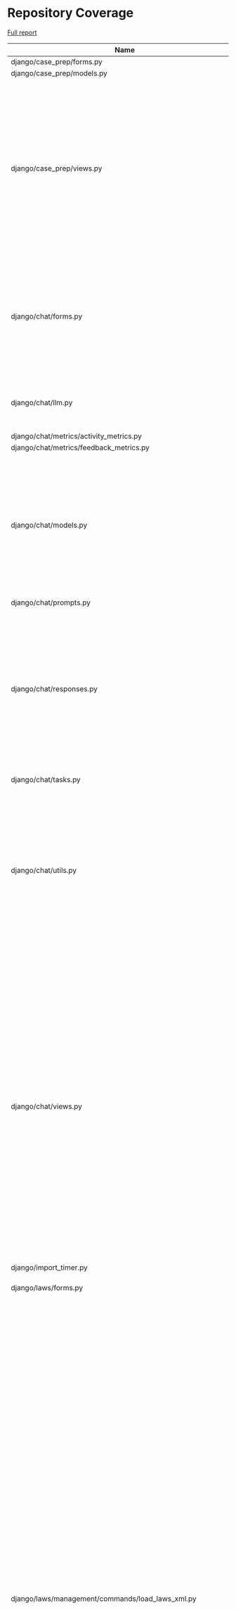 # Repository Coverage

[Full report](https://htmlpreview.github.io/?https://github.com/justicecanada/otto/blob/python-coverage-comment-action-data/htmlcov/index.html)

| Name                                                                   |    Stmts |     Miss |   Cover |   Missing |
|----------------------------------------------------------------------- | -------: | -------: | ------: | --------: |
| django/case\_prep/forms.py                                             |        7 |        7 |      0% |      1-10 |
| django/case\_prep/models.py                                            |       34 |        2 |     94% |    23, 48 |
| django/case\_prep/views.py                                             |      194 |      118 |     39% |62, 86-101, 113, 135, 158-170, 174-207, 213-262, 266-278, 283-291, 295-306, 310-372, 377-402 |
| django/chat/forms.py                                                   |      125 |       23 |     82% |35, 43, 77, 97-109, 113-118, 127, 142, 146-151, 160, 321, 323-325 |
| django/chat/llm.py                                                     |       85 |       14 |     84% |43, 62-64, 70-72, 90-96, 216, 240 |
| django/chat/metrics/activity\_metrics.py                               |        4 |        0 |    100% |           |
| django/chat/metrics/feedback\_metrics.py                               |        3 |        0 |    100% |           |
| django/chat/models.py                                                  |      185 |       25 |     86% |30, 85, 88-89, 104-108, 238-241, 246-252, 296, 336-337, 341-343, 347, 385, 395 |
| django/chat/prompts.py                                                 |        9 |        0 |    100% |           |
| django/chat/responses.py                                               |      218 |       55 |     75% |60, 64, 100, 180, 226-293, 315-328, 331-338, 404, 422-442, 493-494, 512, 516, 557-558 |
| django/chat/tasks.py                                                   |       59 |       42 |     29% |22-30, 35-98 |
| django/chat/utils.py                                                   |      199 |       44 |     78% |38, 116-143, 184, 199, 201-202, 214-225, 252-265, 294-297, 312-314, 329, 363, 365 |
| django/chat/views.py                                                   |      352 |       66 |     81% |84-86, 100-101, 127-128, 156-157, 172-173, 257-259, 296-297, 299-300, 309, 331, 351-358, 362-363, 519-563, 594-599, 646, 651, 673, 699, 714-715, 771-779, 788-789 |
| django/import\_timer.py                                                |        6 |        6 |      0% |       1-8 |
| django/laws/forms.py                                                   |       54 |        6 |     89% |24-29, 38, 52-57, 66 |
| django/laws/management/commands/load\_laws\_xml.py                     |      434 |      120 |     72% |26, 30-59, 74, 85-87, 103-104, 114-118, 146, 175, 236, 254, 256, 258, 277, 280, 282, 297-298, 300-301, 398-401, 411-429, 455-459, 471, 497, 549-550, 591-593, 704-708, 726-727, 729, 737, 777, 779, 797-799, 829-831, 834-836, 844-846, 848-850, 852-854, 856-858, 905-907, 923-925, 943-949, 997-1008, 1013, 1022-1023, 1046-1052 |
| django/laws/models.py                                                  |      104 |       22 |     79% |42-46, 90, 115-118, 152, 156-164, 168-169 |
| django/laws/prompts.py                                                 |        2 |        0 |    100% |           |
| django/laws/tests.py                                                   |        1 |        0 |    100% |           |
| django/laws/translation.py                                             |        5 |        0 |    100% |           |
| django/laws/utils.py                                                   |      103 |       87 |     16% |16-18, 26-36, 41-47, 51-66, 70-86, 93-106, 110-165, 173-174 |
| django/laws/views.py                                                   |      208 |       96 |     54% |60-90, 95-188, 197-208, 215, 237, 274, 276, 281-283, 292, 295, 299, 325, 333, 341, 357-375, 417-425 |
| django/librarian/forms.py                                              |       85 |       30 |     65% |77-82, 104-111, 186-197, 203-212 |
| django/librarian/metrics/activity\_metrics.py                          |        9 |        9 |      0% |      1-50 |
| django/librarian/models.py                                             |      276 |       80 |     71% |46-48, 116, 118, 126, 128, 130, 136, 145-146, 153-154, 160-162, 180, 184, 222, 266-268, 271-272, 338, 350-359, 363, 369, 375-380, 384, 388-391, 394-395, 398-403, 406-418, 421-428, 431, 447, 450-454 |
| django/librarian/tasks.py                                              |       90 |       34 |     62% |34-55, 62, 72, 81-91, 94, 117, 136, 147-150 |
| django/librarian/translation.py                                        |        8 |        0 |    100% |           |
| django/librarian/utils/process\_engine.py                              |      331 |      137 |     59% |27, 30-32, 36-41, 106-122, 127, 129, 131, 142-146, 148, 150, 152, 162, 168-170, 176-186, 200-206, 210-229, 233-249, 253-271, 316, 361-365, 369-375, 440-441, 506-604 |
| django/librarian/views.py                                              |      241 |      139 |     42% |64-109, 115-159, 170-188, 192-195, 214-230, 243-252, 284-293, 308, 315-317, 323, 328, 335, 342, 349, 354, 359, 366, 390-395, 401-403, 414-425, 432-439 |
| django/otto/celery.py                                                  |       16 |        1 |     94% |        35 |
| django/otto/context\_processors.py                                     |        3 |        0 |    100% |           |
| django/otto/forms.py                                                   |       55 |        8 |     85% |72, 74, 140-149 |
| django/otto/management/commands/reset\_app\_data.py                    |      124 |       20 |     84% |67-72, 90, 104-109, 129-134, 155-160, 174-175, 180-183, 198-203, 214 |
| django/otto/metrics/activity\_metrics.py                               |        2 |        0 |    100% |           |
| django/otto/metrics/feedback\_metrics.py                               |        3 |        0 |    100% |           |
| django/otto/models.py                                                  |      236 |       31 |     87% |26-28, 67-70, 89, 93-96, 131, 173, 189, 210, 217, 235, 296, 299, 335, 347, 353, 357, 361, 365, 369, 378, 426-427, 441, 445, 449 |
| django/otto/rules.py                                                   |      121 |       22 |     82% |24, 41, 50, 88, 120, 148-152, 158, 163-167, 172, 177, 183, 187-188, 193 |
| django/otto/secure\_models.py                                          |      248 |       63 |     75% |21-22, 61, 86-100, 129-130, 135-136, 149-154, 183-224, 248, 268-269, 307, 337, 350, 359, 378, 393, 398, 403, 409-415, 418, 423, 437, 442, 447, 491-498, 517, 536-537, 549-552 |
| django/otto/settings.py                                                |      145 |       22 |     85% |37-39, 49-50, 202-211, 276-277, 354-360, 381, 408, 465-466 |
| django/otto/tasks.py                                                   |        8 |        8 |      0% |      1-13 |
| django/otto/templatetags/filters.py                                    |       10 |        0 |    100% |           |
| django/otto/templatetags/tags.py                                       |       10 |        1 |     90% |        18 |
| django/otto/translation.py                                             |       17 |        0 |    100% |           |
| django/otto/utils/auth.py                                              |       34 |        6 |     82% |     15-29 |
| django/otto/utils/cache.py                                             |       91 |       44 |     52% |25-30, 44, 55-60, 63-72, 75-80, 87-94, 99, 102, 105-107, 110-112 |
| django/otto/utils/common.py                                            |       19 |        3 |     84% | 22, 29-30 |
| django/otto/utils/decorators.py                                        |       46 |        4 |     91% |22-23, 62, 84 |
| django/otto/utils/logging.py                                           |       15 |        0 |    100% |           |
| django/otto/views.py                                                   |      310 |      154 |     50% |41, 46-60, 101, 111-122, 169, 224, 270-273, 277-281, 291, 294-297, 303-304, 334-351, 356-368, 373-435, 450-655 |
| django/template\_wizard/metrics/template\_wizard\_activity\_metrics.py |        2 |        0 |    100% |           |
| django/template\_wizard/models.py                                      |        9 |        0 |    100% |           |
| django/template\_wizard/translation.py                                 |        0 |        0 |    100% |           |
| django/template\_wizard/views.py                                       |       69 |       17 |     75% |63-70, 96, 146-153, 165-200 |
| django/template\_wizard/wizards/canlii\_wizard/utils.py                |      402 |      360 |     10% |82-144, 149-164, 169-177, 181-232, 236-248, 253-270, 275-291, 295-300, 304-391, 396-657, 662-971, 976-1197 |
| django/template\_wizard/wizards/canlii\_wizard/views.py                |      126 |      100 |     21% |49, 53-98, 111-116, 130-154, 159-211, 223-251, 256-289, 294-302 |
| django/text\_extractor/models.py                                       |       14 |        2 |     86% |    12, 24 |
| django/text\_extractor/tests.py                                        |        1 |        0 |    100% |           |
| django/text\_extractor/utils.py                                        |      149 |       84 |     44% |48-71, 112-113, 131-287 |
| django/text\_extractor/views.py                                        |      104 |       86 |     17% |29-32, 37-207, 211-226 |
|                                                              **TOTAL** | **5820** | **2198** | **62%** |           |


## Setup coverage badge

Below are examples of the badges you can use in your main branch `README` file.

### Direct image

[![Coverage badge](https://raw.githubusercontent.com/justicecanada/otto/python-coverage-comment-action-data/badge.svg)](https://htmlpreview.github.io/?https://github.com/justicecanada/otto/blob/python-coverage-comment-action-data/htmlcov/index.html)

This is the one to use if your repository is private or if you don't want to customize anything.

### [Shields.io](https://shields.io) Json Endpoint

[![Coverage badge](https://img.shields.io/endpoint?url=https://raw.githubusercontent.com/justicecanada/otto/python-coverage-comment-action-data/endpoint.json)](https://htmlpreview.github.io/?https://github.com/justicecanada/otto/blob/python-coverage-comment-action-data/htmlcov/index.html)

Using this one will allow you to [customize](https://shields.io/endpoint) the look of your badge.
It won't work with private repositories. It won't be refreshed more than once per five minutes.

### [Shields.io](https://shields.io) Dynamic Badge

[![Coverage badge](https://img.shields.io/badge/dynamic/json?color=brightgreen&label=coverage&query=%24.message&url=https%3A%2F%2Fraw.githubusercontent.com%2Fjusticecanada%2Fotto%2Fpython-coverage-comment-action-data%2Fendpoint.json)](https://htmlpreview.github.io/?https://github.com/justicecanada/otto/blob/python-coverage-comment-action-data/htmlcov/index.html)

This one will always be the same color. It won't work for private repos. I'm not even sure why we included it.

## What is that?

This branch is part of the
[python-coverage-comment-action](https://github.com/marketplace/actions/python-coverage-comment)
GitHub Action. All the files in this branch are automatically generated and may be
overwritten at any moment.